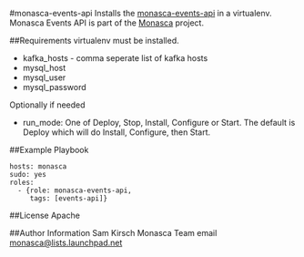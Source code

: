 #monasca-events-api
Installs the [monasca-events-api](https://github.com/hpcloud-mon/monasca-events-api) in a virtualenv.
Monasca Events API is part of the [Monasca](https://wiki.openstack.org/wiki/Monasca) project.

##Requirements
virtualenv must be installed.

- kafka_hosts - comma seperate list of kafka hosts
- mysql_host
- mysql_user
- mysql_password


Optionally if needed
- run_mode: One of Deploy, Stop, Install, Configure or Start. The default is Deploy which will do Install, Configure, then Start.

##Example Playbook

    hosts: monasca
    sudo: yes
    roles:
      - {role: monasca-events-api,
         tags: [events-api]}

##License
Apache

##Author Information
Sam Kirsch
Monasca Team email monasca@lists.launchpad.net
